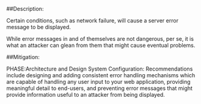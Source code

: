##Description:

Certain conditions, such as network failure, will cause a server error message to be displayed.

While error messages in and of themselves are not dangerous, per se, it is what an attacker can glean from them that might cause eventual problems.

##Mitigation:


PHASE:Architecture and Design System Configuration:
Recommendations include designing and adding consistent error handling mechanisms which are capable of handling any user input to your web application, providing meaningful detail to end-users, and preventing error messages that might provide information useful to an attacker from being displayed.

